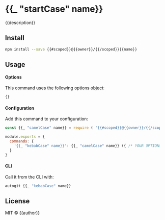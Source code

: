 # {{_ "startCase" name}}

{{description}}

## Install

```sh
npm install --save {{#scoped}}@{{owner}}/{{/scoped}}{{name}}
```

## Usage

#### Options

This command uses the following options object:

```js
{}
```

#### Configuration

Add this command to your configuration:

```js
const {{_ "camelCase" name}} = require ( '{{#scoped}}@{{owner}}/{{/scoped}}{{name}}' );

module.exports = {
  commands: {
    '{{_ "kebabCase" name}}': {{_ "camelCase" name}} ({ /* YOUR OPTIONS */ })
  }
}
```

#### CLI

Call it from the CLI with:

```sh
autogit {{_ "kebabCase" name}}
```

## License

MIT © {{author}}
